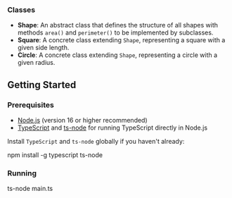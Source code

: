 ### Classes

- **Shape**: An abstract class that defines the structure of all shapes with methods `area()` and `perimeter()` to be implemented by subclasses.
- **Square**: A concrete class extending `Shape`, representing a square with a given side length.
- **Circle**: A concrete class extending `Shape`, representing a circle with a given radius.

## Getting Started

### Prerequisites

- [Node.js](https://nodejs.org/) (version 16 or higher recommended)
- [TypeScript](https://www.typescriptlang.org/) and [ts-node](https://typestrong.org/ts-node/) for running TypeScript directly in Node.js

Install `TypeScript` and `ts-node` globally if you haven't already:
  
npm install -g typescript ts-node

### Running
ts-node main.ts
```

